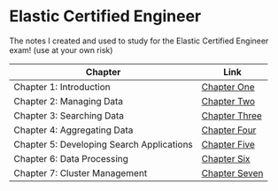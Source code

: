 # Elastic Certified Engineer

The notes I created and used to study for the Elastic Certified Engineer exam! (use at your own risk)

| Chapter                                   | Link                                           |
| ----------------------------------------- | ---------------------------------------------- |
| Chapter 1: Introduction                   | [Chapter One](./Chapters/Chapter%20One.md)     |
| Chapter 2: Managing Data                  | [Chapter Two](./Chapters/Chapter%20Two.md)     |
| Chapter 3: Searching Data                 | [Chapter Three](./Chapters/Chapter%20Three.md) |
| Chapter 4: Aggregating Data               | [Chapter Four](./Chapters/Chapter%20Four.md)   |
| Chapter 5: Developing Search Applications | [Chapter Five](./Chapters/Chapter%20Five.md)   |
| Chapter 6: Data Processing                | [Chapter Six](./Chapters/Chapter%20Six.md)     |
| Chapter 7: Cluster Management             | [Chapter Seven](./Chapters/Chapter%20Seven.md) |